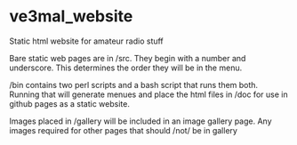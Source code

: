 # ve3mal_website
Static html website for amateur radio stuff

Bare static web pages are in /src. They begin with a number and underscore.
This determines the order they will be in the menu.

/bin contains two perl scripts and a bash script that runs them both.
Running that will generate menues and place the html files
in /doc for use in github pages as a static website.

Images placed in /gallery will be included in an image gallery page. Any
images required for other pages that should /not/ be in gallery
